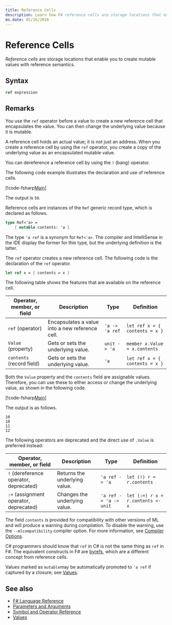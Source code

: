 ```yaml
---
title: Reference Cells
description: Learn how F# reference cells are storage locations that enable you to create mutable values with reference semantics.
ms.date: 05/16/2016
---
```

# Reference Cells

*Reference cells* are storage locations that enable you to create mutable values with reference semantics.

## Syntax

```fsharp
ref expression
```

## Remarks

You use the `ref` operator before a value to create a new reference cell that encapsulates the value. You can then change the underlying value because it is mutable.

A reference cell holds an actual value; it is not just an address. When you create a reference cell by using the `ref` operator, you create a copy of the underlying value as an encapsulated mutable value.

You can dereference a reference cell by using the `!` (bang) operator.

The following code example illustrates the declaration and use of reference cells.

[!code-fsharp[Main](~/samples/snippets/fsharp/lang-ref-1/snippet2201.fs)]

The output is `50`.

Reference cells are instances of the `Ref` generic record type, which is declared as follows.

```fsharp
type Ref<'a> =
    { mutable contents: 'a }
```

The type `'a ref` is a synonym for `Ref<'a>`. The compiler and IntelliSense in the IDE display the former for this type, but the underlying definition is the latter.

The `ref` operator creates a new reference cell. The following code is the declaration of the `ref` operator.

```fsharp
let ref x = { contents = x }
```

The following table shows the features that are available on the reference cell.

|Operator, member, or field|Description|Type|Definition|
|--------------------------|-----------|----|----------|
|`ref` (operator)|Encapsulates a value into a new reference cell.|`'a -> 'a ref`|`let ref x = { contents = x }`|
|`Value` (property)|Gets or sets the underlying value.|`unit -> 'a`|`member x.Value = x.contents`|
|`contents` (record field)|Gets or sets the underlying value.|`'a`|`let ref x = { contents = x }`|

Both the `Value` property and the `contents` field are assignable values. Therefore, you can use these to either access or change the underlying value, as shown in the following code.

[!code-fsharp[Main](~/samples/snippets/fsharp/lang-ref-1/snippet2203.fs)]

The output is as follows.

```console
10
10
11
12
```

The following operators are deprecated and the direct use of `.Value` is preferred instead:

|Operator, member, or field|Description|Type|Definition|
|--------------------------|-----------|----|----------|
|`!` (dereference operator, deprecated)|Returns the underlying value.|`'a ref -> 'a`|`let (!) r = r.contents`|
|`:=` (assignment operator, deprecated)|Changes the underlying value.|`'a ref -> 'a -> unit`|`let (:=) r x = r.contents <- x`|

The field `contents` is provided for compatibility with other versions of ML and will produce a warning during compilation. To disable the warning, use the `--mlcompatibility` compiler option. For more information, see [Compiler Options](compiler-options.md).

C# programmers should know that `ref` in C# is not the same thing as `ref` in F#. The equivalent constructs in F# are [byrefs](byrefs.md), which are a different concept from reference cells.

Values marked as `mutable`may be automatically promoted to `'a ref` if captured by a closure; see [Values](./values/index.md).

## See also

- [F# Language Reference](index.md)
- [Parameters and Arguments](parameters-and-arguments.md)
- [Symbol and Operator Reference](./symbol-and-operator-reference/index.md)
- [Values](./values/index.md)
